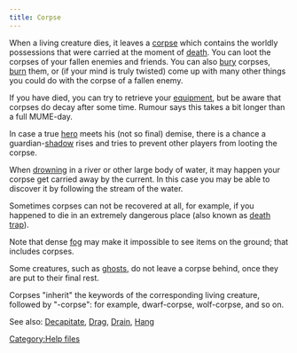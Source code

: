 ```yaml
---
title: Corpse
---
```


When a living creature dies, it leaves a [corpse](corpse "wikilink")
which contains the worldly possessions that were carried at the moment
of [death](death "wikilink"). You can loot the corpses of your fallen
enemies and friends. You can also [bury](bury "wikilink") corpses,
[burn](burn "wikilink") them, or (if your mind is truly twisted) come up
with many other things you could do with the corpse of a fallen enemy.

If you have died, you can try to retrieve your
[equipment](equipment "wikilink"), but be aware that corpses do decay
after some time. Rumour says this takes a bit longer than a full
MUME-day.

In case a true [hero](hero "wikilink") meets his (not so final) demise,
there is a chance a guardian-[shadow](shadow "wikilink") rises and tries
to prevent other players from looting the corpse.

When [drowning](drowning "wikilink") in a river or other large body of
water, it may happen your corpse get carried away by the current. In
this case you may be able to discover it by following the stream of the
water.

Sometimes corpses can not be recovered at all, for example, if you
happened to die in an extremely dangerous place (also known as [death
trap](death_trap "wikilink")).

Note that dense [fog](fog "wikilink") may make it impossible to see
items on the ground; that includes corpses.

Some creatures, such as [ghosts](ghost "wikilink"), do not leave a
corpse behind, once they are put to their final rest.

Corpses "inherit" the keywords of the corresponding living creature,
followed by "-corpse": for example, dwarf-corpse, wolf-corpse, and so
on.

See also: [Decapitate](Decapitate "wikilink"), [Drag](Drag "wikilink"),
[Drain](Drain "wikilink"), [Hang](Hang "wikilink")

[Category:Help files](Category:Help_files "wikilink")